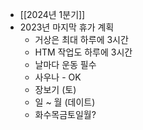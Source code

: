 - [[2024년 1분기]]
- 2023년 마지막 휴가 계획
	- 거상은 최대 하루에 3시간
	- HTM 작업도 하루에 3시간
	- 날마다 운동 필수
	- 사우나 - OK
	- 장보기 (토)
	- 일 ~ 월 (데이트)
	- 화수목금토일월?